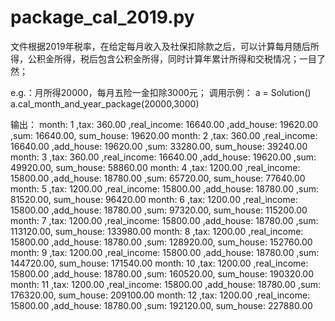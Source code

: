 # package_cal_2019.py

文件根据2019年税率，在给定每月收入及社保扣除款之后，可以计算每月随后所得，公积金所得，税后包含公积金所得，同时计算年累计所得和交税情况；一目了然；

e.g.：月所得20000，每月五险一金扣除3000元；
调用示例：
a = Solution()
a.cal_month_and_year_package(20000,3000)

输出：
month: 1 ,tax: 360.00 ,real_income: 16640.00 ,add_house: 19620.00 ,sum: 16640.00, sum_house: 19620.00
month: 2 ,tax: 360.00 ,real_income: 16640.00 ,add_house: 19620.00 ,sum: 33280.00, sum_house: 39240.00
month: 3 ,tax: 360.00 ,real_income: 16640.00 ,add_house: 19620.00 ,sum: 49920.00, sum_house: 58860.00
month: 4 ,tax: 1200.00 ,real_income: 15800.00 ,add_house: 18780.00 ,sum: 65720.00, sum_house: 77640.00
month: 5 ,tax: 1200.00 ,real_income: 15800.00 ,add_house: 18780.00 ,sum: 81520.00, sum_house: 96420.00
month: 6 ,tax: 1200.00 ,real_income: 15800.00 ,add_house: 18780.00 ,sum: 97320.00, sum_house: 115200.00
month: 7 ,tax: 1200.00 ,real_income: 15800.00 ,add_house: 18780.00 ,sum: 113120.00, sum_house: 133980.00
month: 8 ,tax: 1200.00 ,real_income: 15800.00 ,add_house: 18780.00 ,sum: 128920.00, sum_house: 152760.00
month: 9 ,tax: 1200.00 ,real_income: 15800.00 ,add_house: 18780.00 ,sum: 144720.00, sum_house: 171540.00
month: 10 ,tax: 1200.00 ,real_income: 15800.00 ,add_house: 18780.00 ,sum: 160520.00, sum_house: 190320.00
month: 11 ,tax: 1200.00 ,real_income: 15800.00 ,add_house: 18780.00 ,sum: 176320.00, sum_house: 209100.00
month: 12 ,tax: 1200.00 ,real_income: 15800.00 ,add_house: 18780.00 ,sum: 192120.00, sum_house: 227880.00
